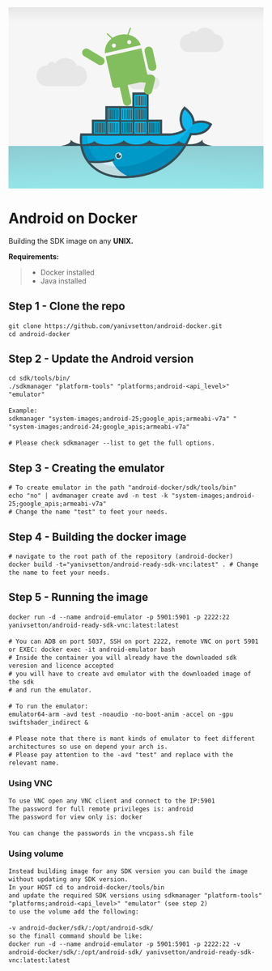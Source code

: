 ![title](Docker_Android.png)

# Android on Docker
Building the SDK image on any **UNIX.**

**Requirements:**
> * Docker installed</br>
> * Java installed

## Step 1 - Clone the repo
```
git clone https://github.com/yanivsetton/android-docker.git
cd android-docker

```

## Step 2 - Update the Android version
```
cd sdk/tools/bin/
./sdkmanager "platform-tools" "platforms;android-<api_level>" "emulator"

Example:
sdkmanager "system-images;android-25;google_apis;armeabi-v7a" " "system-images;android-24;google_apis;armeabi-v7a"

# Please check sdkmanager --list to get the full options.
```

## Step 3 - Creating the emulator
```
# To create emulator in the path "android-docker/sdk/tools/bin"
echo "no" | avdmanager create avd -n test -k "system-images;android-25;google_apis;armeabi-v7a"
# Change the name "test" to feet your needs.
```

## Step 4 - Building the docker image
```
# navigate to the root path of the repository (android-docker)
docker build -t="yanivsetton/android-ready-sdk-vnc:latest" . # Change the name to feet your needs.
```

## Step 5 - Running the image
```
docker run -d --name android-emulator -p 5901:5901 -p 2222:22 yanivsetton/android-ready-sdk-vnc:latest:latest

# You can ADB on port 5037, SSH on port 2222, remote VNC on port 5901 or EXEC: docker exec -it android-emulator bash
# Inside the container you will already have the downloaded sdk veresion and licence accepted 
# you will have to create avd emulator with the downloaded image of the sdk
# and run the emulator.

# To run the emulator:
emulator64-arm -avd test -noaudio -no-boot-anim -accel on -gpu swiftshader_indirect &

# Please note that there is mant kinds of emulator to feet different architectures so use on depend your arch is.
# Please pay attention to the -avd "test" and replace with the relevant name.
```

### Using VNC
```
To use VNC open any VNC client and connect to the IP:5901
The password for full remote privileges is: android
The password for view only is: docker

You can change the passwords in the vncpass.sh file
```

### Using volume
```
Instead building image for any SDK version you can build the image without updating any SDK version.
In your HOST cd to android-docker/tools/bin
and update the required SDK versions using sdkmanager "platform-tools" "platforms;android-<api_level>" "emulator" (see step 2)
to use the volume add the following:

-v android-docker/sdk/:/opt/android-sdk/
so the finall command should be like:
docker run -d --name android-emulator -p 5901:5901 -p 2222:22 -v android-docker/sdk/:/opt/android-sdk/ yanivsetton/android-ready-sdk-vnc:latest:latest
```
